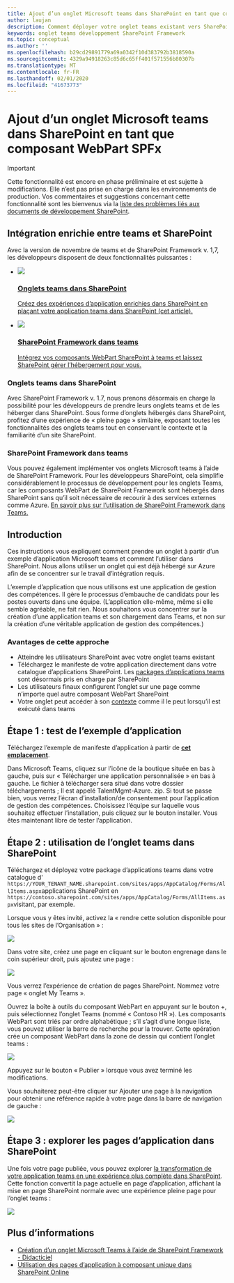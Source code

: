 ```yaml
---
title: Ajout d’un onglet Microsoft teams dans SharePoint en tant que composant WebPart SPFx
author: laujan
description: Comment déployer votre onglet teams existant vers SharePoint en tant que composant WebPart SharePoint Framework.
keywords: onglet teams développement SharePoint Framework
ms.topic: conceptual
ms.author: ''
ms.openlocfilehash: b29cd29891779a69a0342f10d383792b3818590a
ms.sourcegitcommit: 4329a94918263c85d6c65ff401f571556b80307b
ms.translationtype: MT
ms.contentlocale: fr-FR
ms.lasthandoff: 02/01/2020
ms.locfileid: "41673773"
---
```

# <a name="adding-a-microsoft-teams-tab-in-sharepoint-as-an-spfx-web-part"></a>Ajout d’un onglet Microsoft teams dans SharePoint en tant que composant WebPart SPFx

> [!IMPORTANT]
> Cette fonctionnalité est encore en phase préliminaire et est sujette à modifications. Elle n’est pas prise en charge dans les environnements de production. Vos commentaires et suggestions concernant cette fonctionnalité sont les bienvenus via la [liste des problèmes liés aux documents de développement SharePoint](https://github.com/SharePoint/sp-dev-docs/issues).

## <a name="rich-integration-between-teams-and-sharepoint"></a>Intégration enrichie entre teams et SharePoint

Avec la version de novembre de teams et de SharePoint Framework v. 1,7, les développeurs disposent de deux fonctionnalités puissantes :

<ul  class="panelContent cardsC">
<li>
    <a href="#introduction">
        <div class="cardSize">
            <div class="cardPadding">
                <div class="card">
                    <div class="cardImageOuter">
                        <div class="cardImage bgdAccent1">
                            <img src="~/assets/images/tabs/tabs-in-sharepoint/image084.png" />
                        </div>
                    </div>
                    <div class="cardText">
                        <h3>Onglets teams dans SharePoint</h3>
                        <p>Créez des expériences d’application enrichies dans SharePoint en plaçant votre application teams dans SharePoint (cet article).</p>
                    </div>
                </div>
            </div>
        </div>
    </a>
</li>
<li>
    <a href="https://docs.microsoft.com/sharepoint/dev/spfx/web-parts/get-started/using-web-part-as-ms-teams-tab">
        <div class="cardSize">
            <div class="cardPadding">
                <div class="card">
                    <div class="cardImageOuter">
                        <div class="cardImage bgdAccent1">
                            <img src="~/assets/images/tabs/tabs-in-sharepoint/SharePoint-web-part-exposed-as-a-Tab-in-Microsoft-Teams.png" />
                        </div>
                    </div>
                    <div class="cardText">
                        <h3>SharePoint Framework dans teams</h3>
                        <p>Intégrez vos composants WebPart SharePoint à teams et laissez SharePoint gérer l’hébergement pour vous.</p>
                    </div>
                </div>
            </div>
        </div>
    </a>
</li>
</ul>

### <a name="teams-tabs-in-sharepoint"></a>Onglets teams dans SharePoint

Avec SharePoint Framework v. 1.7, nous prenons désormais en charge la possibilité pour les développeurs de prendre leurs onglets teams et de les héberger dans SharePoint. Sous forme d’onglets hébergés dans SharePoint, profitez d’une expérience de « pleine page » similaire, exposant toutes les fonctionnalités des onglets teams tout en conservant le contexte et la familiarité d’un site SharePoint.

### <a name="sharepoint-framework-in-teams"></a>SharePoint Framework dans teams

Vous pouvez également implémenter vos onglets Microsoft teams à l’aide de SharePoint Framework. Pour les développeurs SharePoint, cela simplifie considérablement le processus de développement pour les onglets Teams, car les composants WebPart de SharePoint Framework sont hébergés dans SharePoint sans qu’il soit nécessaire de recourir à des services externes comme Azure. [En savoir plus sur l’utilisation de SharePoint Framework dans Teams.](/sharepoint/dev/spfx/web-parts/get-started/using-web-part-as-ms-teams-tab)

## <a name="introduction"></a>Introduction

Ces instructions vous expliquent comment prendre un onglet à partir d’un exemple d’application Microsoft teams et comment l’utiliser dans SharePoint. Nous allons utiliser un onglet qui est déjà hébergé sur Azure afin de se concentrer sur le travail d’intégration requis.

L’exemple d’application que nous utilisons est une application de gestion des compétences. Il gère le processus d’embauche de candidats pour les postes ouverts dans une équipe. (L’application elle-même, même si elle semble agréable, ne fait rien. Nous souhaitons vous concentrer sur la création d’une application teams et son chargement dans Teams, et non sur la création d’une véritable application de gestion des compétences.)

### <a name="benefits-of-this-approach"></a>Avantages de cette approche

- Atteindre les utilisateurs SharePoint avec votre onglet teams existant
- Téléchargez le manifeste de votre application directement dans votre catalogue d’applications SharePoint. Les [packages d’applications teams](~/concepts/build-and-test/apps-package.md) sont désormais pris en charge par SharePoint
- Les utilisateurs finaux configurent l’onglet sur une page comme n’importe quel autre composant WebPart SharePoint
- Votre onglet peut accéder à son [contexte](~/tabs/how-to/access-teams-context.md) comme il le peut lorsqu’il est exécuté dans teams

## <a name="step-1-testing-the-sample-app"></a>Étape 1 : test de l’exemple d’application

Téléchargez l’exemple de manifeste d’application à partir de [**cet emplacement**](https://github.com/MicrosoftDocs/msteams-docs/raw/master/msteams-platform/assets/downloads/TalentMgmt-Azure.zip).

Dans Microsoft Teams, cliquez sur l’icône de la boutique située en bas à gauche, puis sur « Télécharger une application personnalisée » en bas à gauche. Le fichier à télécharger sera situé dans votre dossier téléchargements ; Il est appelé TalentMgmt-Azure. zip. Si tout se passe bien, vous verrez l’écran d’installation/de consentement pour l’application de gestion des compétences. Choisissez l’équipe sur laquelle vous souhaitez effectuer l’installation, puis cliquez sur le bouton installer. Vous êtes maintenant libre de tester l’application.

## <a name="step-2-using-the-teams-tab-in-sharepoint"></a>Étape 2 : utilisation de l’onglet teams dans SharePoint

Téléchargez et déployez votre package d’applications teams dans votre catalogue d' `https://YOUR_TENANT_NAME.sharepoint.com/sites/apps/AppCatalog/Forms/AllItems.aspx`applications SharePoint en `https://contoso.sharepoint.com/sites/apps/AppCatalog/Forms/AllItems.aspx`visitant, par exemple.

Lorsque vous y êtes invité, activez la « rendre cette solution disponible pour tous les sites de l’Organisation » :

![](~/assets/images/tabs/tabs-in-sharepoint/image065.png)

Dans votre site, créez une page en cliquant sur le bouton engrenage dans le coin supérieur droit, puis ajoutez une page :

![](~/assets/images/tabs/tabs-in-sharepoint/image066.png)

Vous verrez l’expérience de création de pages SharePoint. Nommez votre page « onglet My Teams ».

Ouvrez la boîte à outils du composant WebPart en appuyant sur le bouton +, puis sélectionnez l’onglet Teams (nommé « Contoso HR »). Les composants WebPart sont triés par ordre alphabétique ; s’il s’agit d’une longue liste, vous pouvez utiliser la barre de recherche pour la trouver. Cette opération crée un composant WebPart dans la zone de dessin qui contient l’onglet teams :

![](~/assets/images/tabs/tabs-in-sharepoint/image071.png)

Appuyez sur le bouton « Publier » lorsque vous avez terminé les modifications.

Vous souhaiterez peut-être cliquer sur Ajouter une page à la navigation pour obtenir une référence rapide à votre page dans la barre de navigation de gauche :

![](~/assets/images/tabs/tabs-in-sharepoint/image073.png)

## <a name="step-3-explore-app-pages-in-sharepoint"></a>Étape 3 : explorer les pages d’application dans SharePoint

Une fois votre page publiée, vous pouvez explorer [la transformation de votre application teams en une expérience plus complète dans SharePoint](/sharepoint/dev/spfx/web-parts/single-part-app-pages). Cette fonction convertit la page actuelle en page d’application, affichant la mise en page SharePoint normale avec une expérience pleine page pour l’onglet teams :

![](~/assets/images/tabs/tabs-in-sharepoint/image085.png)

## <a name="more-information"></a>Plus d’informations

- [Création d’un onglet Microsoft Teams à l’aide de SharePoint Framework - Didacticiel](/sharepoint/dev/spfx/web-parts/get-started/using-web-part-as-ms-teams-tab)
- [Utilisation des pages d’application à composant unique dans SharePoint Online](/sharepoint/dev/spfx/web-parts/single-part-app-pages)
